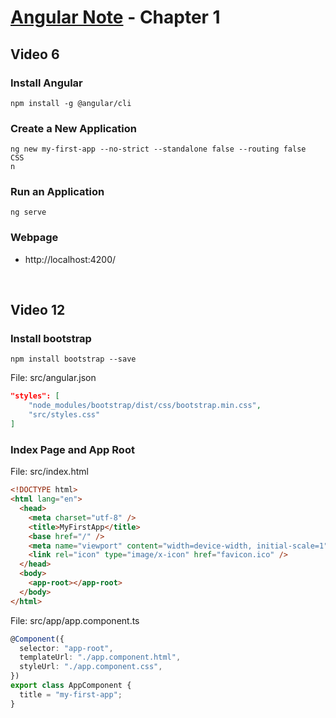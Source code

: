 # [Angular Note](../README.md) - Chapter 1

## Video 6

### Install Angular

```shell
npm install -g @angular/cli
```

### Create a New Application

```shell
ng new my-first-app --no-strict --standalone false --routing false
CSS
n
```

### Run an Application

```shell
ng serve
```

### Webpage

- http://localhost:4200/

<br>

## Video 12

### Install bootstrap

```shell
npm install bootstrap --save
```

File: src/angular.json

```json
"styles": [
    "node_modules/bootstrap/dist/css/bootstrap.min.css",
    "src/styles.css"
]
```

### Index Page and App Root

File: src/index.html

```html
<!DOCTYPE html>
<html lang="en">
  <head>
    <meta charset="utf-8" />
    <title>MyFirstApp</title>
    <base href="/" />
    <meta name="viewport" content="width=device-width, initial-scale=1" />
    <link rel="icon" type="image/x-icon" href="favicon.ico" />
  </head>
  <body>
    <app-root></app-root>
  </body>
</html>
```

File: src/app/app.component.ts

```ts
@Component({
  selector: "app-root",
  templateUrl: "./app.component.html",
  styleUrl: "./app.component.css",
})
export class AppComponent {
  title = "my-first-app";
}
```

<br>
